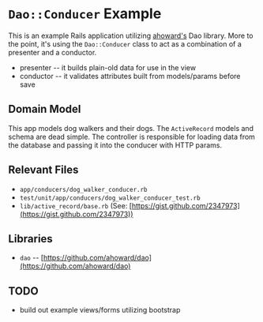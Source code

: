 # `Dao::Conducer` Example

This is an example Rails application utilizing [ahoward's](https://github.com/ahoward) Dao library. More to the point, it's using the `Dao::Conducer` class to act as a combination of a presenter and a conductor.

* presenter -- it builds plain-old data for use in the view
* conductor -- it validates attributes built from models/params before save

## Domain Model

This app models dog walkers and their dogs. The `ActiveRecord` models and schema are dead simple. The controller is responsible for loading data from the database and passing it into the conducer with HTTP params.

## Relevant Files

* `app/conducers/dog_walker_conducer.rb`
* `test/unit/app/conducers/dog_walker_conducer_test.rb`
* `lib/active_record/base.rb` (See: [https://gist.github.com/2347973](https://gist.github.com/2347973))

## Libraries

* `dao` -- [https://github.com/ahoward/dao](https://github.com/ahoward/dao)

## TODO

* build out example views/forms utilizing bootstrap
